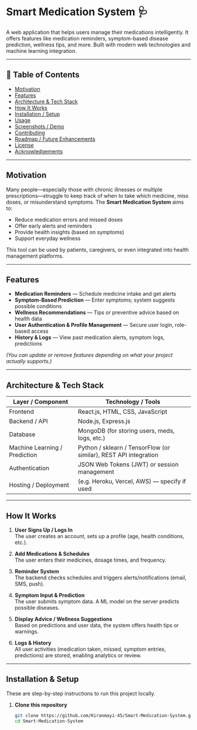 # Smart Medication System 🩺

A web application that helps users manage their medications intelligently. It offers features like medication reminders, symptom-based disease prediction, wellness tips, and more. Built with modern web technologies and machine learning integration.

---

## 🚀 Table of Contents

- [Motivation](#motivation)  
- [Features](#features)  
- [Architecture & Tech Stack](#architecture--tech-stack)  
- [How It Works](#how-it-works)  
- [Installation / Setup](#installation--setup)  
- [Usage](#usage)  
- [Screenshots / Demo](#screenshots--demo)  
- [Contributing](#contributing)  
- [Roadmap / Future Enhancements](#roadmap--future-enhancements)  
- [License](#license)  
- [Acknowledgements](#acknowledgements)

---

## Motivation

Many people—especially those with chronic illnesses or multiple prescriptions—struggle to keep track of when to take which medicine, miss doses, or misunderstand symptoms. The **Smart Medication System** aims to:

- Reduce medication errors and missed doses  
- Offer early alerts and reminders  
- Provide health insights (based on symptoms)  
- Support everyday wellness  

This tool can be used by patients, caregivers, or even integrated into health management platforms.

---

## Features

- **Medication Reminders** — Schedule medicine intake and get alerts  
- **Symptom-Based Prediction** — Enter symptoms; system suggests possible conditions  
- **Wellness Recommendations** — Tips or preventive advice based on health data  
- **User Authentication & Profile Management** — Secure user login, role-based access  
- **History & Logs** — View past medication alerts, symptom logs, predictions  

*(You can update or remove features depending on what your project actually supports.)*

---

## Architecture & Tech Stack

| Layer / Component | Technology / Tools |
|-------------------|---------------------|
| Frontend | React.js, HTML, CSS, JavaScript |
| Backend / API | Node.js, Express.js |
| Database | MongoDB (for storing users, meds, logs, etc.) |
| Machine Learning / Prediction | Python / sklearn / TensorFlow (or similar), REST API integration |
| Authentication | JSON Web Tokens (JWT) or session management |
| Hosting / Deployment | (e.g. Heroku, Vercel, AWS) — specify if used |

---

## How It Works

1. **User Signs Up / Logs In**  
   The user creates an account, sets up a profile (age, health conditions, etc.).  

2. **Add Medications & Schedules**  
   The user enters their medicines, dosage times, and frequency.

3. **Reminder System**  
   The backend checks schedules and triggers alerts/notifications (email, SMS, push).

4. **Symptom Input & Prediction**  
   The user submits symptom data. A ML model on the server predicts possible diseases.

5. **Display Advice / Wellness Suggestions**  
   Based on predictions and user data, the system offers health tips or warnings.

6. **Logs & History**  
   All user activities (medication taken, missed, symptom entries, predictions) are stored, enabling analytics or review.

---

## Installation & Setup

These are step-by-step instructions to run this project locally.

1. **Clone this repository**
   ```bash
   git clone https://github.com/Kiranmayi-45/Smart-Medication-System.git
   cd Smart-Medication-System
